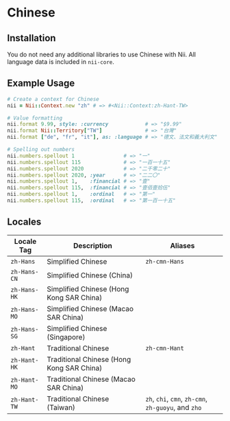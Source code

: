 <!-- This file has been generated. Source: languages/_template.md.erb -->

# Chinese

## Installation

You do not need any additional libraries to use Chinese with Nii.
All language data is included in `nii-core`.

## Example Usage

``` ruby
# Create a context for Chinese
nii = Nii::Context.new "zh" # => #<Nii::Context:zh-Hant-TW>

# Value formatting
nii.format 9.99, style: :currency            # => "$9.99"
nii.format Nii::Territory["TW"]              # => "台灣"
nii.format ["de", "fr", "it"], as: :language # => "德文、法文和義大利文"

# Spelling out numbers
nii.numbers.spellout 1                # => "一"
nii.numbers.spellout 115              # => "一百一十五"
nii.numbers.spellout 2020             # => "二千零二十"
nii.numbers.spellout 2020, :year      # => "二二〇"
nii.numbers.spellout 1,    :financial # => "壹"
nii.numbers.spellout 115,  :financial # => "壹佰壹拾伍"
nii.numbers.spellout 1,    :ordinal   # => "第一"
nii.numbers.spellout 115,  :ordinal   # => "第一百一十五"
```


## Locales

<table>
  <thead>
    <tr>
      <th>Locale Tag</th>
      <th>Description</th>
      <th>Aliases</th>
    </tr>
  </thead>
  <tbody>
    <tr>
      <td><code>zh-Hans</code></td>
      <td>Simplified Chinese</td>
      <td><code>zh-cmn-Hans</code></td>
    </tr>
    <tr>
      <td><code>zh-Hans-CN</code></td>
      <td>Simplified Chinese (China)</td>
      <td></td>
    </tr>
    <tr>
      <td><code>zh-Hans-HK</code></td>
      <td>Simplified Chinese (Hong Kong SAR China)</td>
      <td></td>
    </tr>
    <tr>
      <td><code>zh-Hans-MO</code></td>
      <td>Simplified Chinese (Macao SAR China)</td>
      <td></td>
    </tr>
    <tr>
      <td><code>zh-Hans-SG</code></td>
      <td>Simplified Chinese (Singapore)</td>
      <td></td>
    </tr>
    <tr>
      <td><code>zh-Hant</code></td>
      <td>Traditional Chinese</td>
      <td><code>zh-cmn-Hant</code></td>
    </tr>
    <tr>
      <td><code>zh-Hant-HK</code></td>
      <td>Traditional Chinese (Hong Kong SAR China)</td>
      <td></td>
    </tr>
    <tr>
      <td><code>zh-Hant-MO</code></td>
      <td>Traditional Chinese (Macao SAR China)</td>
      <td></td>
    </tr>
    <tr>
      <td><code>zh-Hant-TW</code></td>
      <td>Traditional Chinese (Taiwan)</td>
      <td><code>zh</code>, <code>chi</code>, <code>cmn</code>, <code>zh-cmn</code>, <code>zh-guoyu</code>, and <code>zho</code></td>
    </tr>
  </tbody>
</table>

